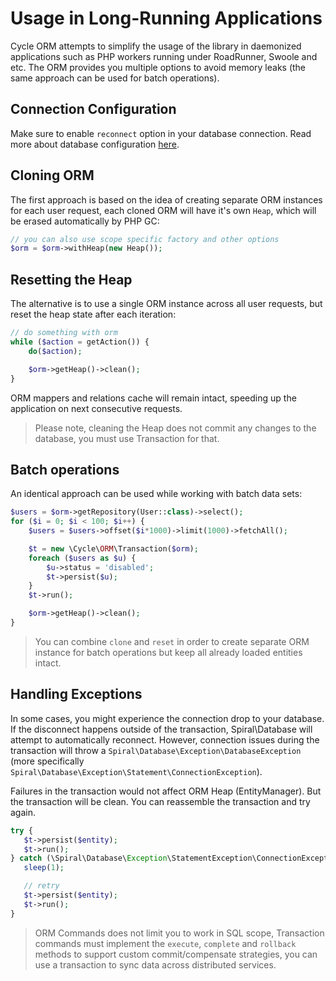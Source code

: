 # Usage in Long-Running Applications
Cycle ORM attempts to simplify the usage of the library in daemonized applications such as PHP workers running under RoadRunner, Swoole and etc.
The ORM provides you multiple options to avoid memory leaks (the same approach can be used for batch operations).

## Connection Configuration
Make sure to enable `reconnect` option in your database connection. Read more about database configuration [here](/basic/connect.md).

## Cloning ORM
The first approach is based on the idea of creating separate ORM instances for each user request, each cloned ORM will have it's own
`Heap`, which will be erased automatically by PHP GC:

```php
// you can also use scope specific factory and other options
$orm = $orm->withHeap(new Heap());
```

## Resetting the Heap
The alternative is to use a single ORM instance across all user requests, but reset the heap state after each iteration:

```php
// do something with orm
while ($action = getAction()) {
    do($action);

    $orm->getHeap()->clean();
}
```

ORM mappers and relations cache will remain intact, speeding up the application on next consecutive requests.

> Please note, cleaning the Heap does not commit any changes to the database, you must use Transaction for that.

## Batch operations
An identical approach can be used while working with batch data sets:

```php
$users = $orm->getRepository(User::class)->select();
for ($i = 0; $i < 100; $i++) {
    $users = $users->offset($i*1000)->limit(1000)->fetchAll();

    $t = new \Cycle\ORM\Transaction($orm);
    foreach ($users as $u) {
        $u->status = 'disabled';
        $t->persist($u);
    }
    $t->run();

    $orm->getHeap()->clean();
}
```

> You can combine `clone` and `reset` in order to create separate ORM instance for batch operations but keep all already loaded entities intact.

## Handling Exceptions
In some cases, you might experience the connection drop to your database. If the disconnect happens outside of the transaction, Spiral\Database will attempt to automatically reconnect. However, connection issues during the transaction will throw a `Spiral\Database\Exception\DatabaseException` (more specifically `Spiral\Database\Exception\Statement\ConnectionException`).

Failures in the transaction would not affect ORM Heap (EntityManager). But the transaction will be clean. You can reassemble the transaction and try again.


```php
try {
   $t->persist($entity);
   $t->run();
} catch (\Spiral\Database\Exception\StatementException\ConnectionException $e) {
   sleep(1);

   // retry
   $t->persist($entity);
   $t->run();
}
```

> ORM Commands does not limit you to work in SQL scope, Transaction commands must implement the `execute`, `complete` and `rollback` methods
to support custom commit/compensate strategies, you can use a transaction to sync data across distributed services.
